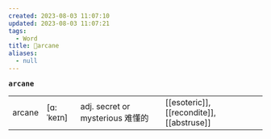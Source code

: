 ```yaml
---
created: 2023-08-03 11:07:10
updated: 2023-08-03 11:07:21
tags:
  - Word
title: 📖arcane
aliases:
  - null
---
```


<pre><strong>arcane</strong></pre>
|   |   |   |   |
|---|---|---|---|
|arcane|[ɑ:ˈkeɪn]|adj. secret or mysterious 难懂的|[[esoteric]], [[recondite]], [[abstruse]]|